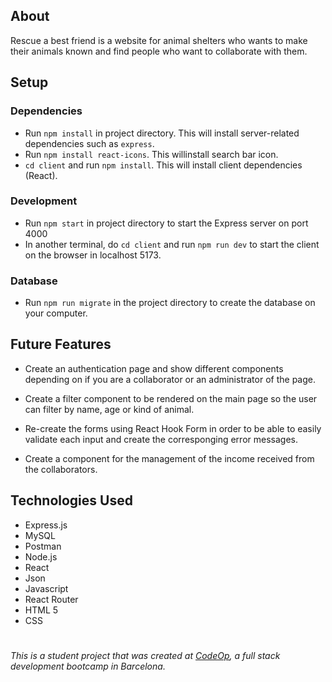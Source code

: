 

## About
Rescue a best friend is a website for animal shelters who wants to make their animals known and find people who want to collaborate with them.

## Setup

### Dependencies 

- Run `npm install` in project directory. This will install server-related dependencies such as `express`.
- Run `npm install react-icons`. This willinstall search bar icon.
- `cd client` and run `npm install`. This will install client dependencies (React).

### Development

- Run `npm start` in project directory to start the Express server on port 4000
- In another terminal, do `cd client` and run `npm run dev` to start the client on the browser in localhost 5173.

### Database 
- Run `npm run migrate` in the project directory to create the database on your computer.

## Future Features
- Create an authentication page and show different components depending on if you are a collaborator or an administrator of the page.

- Create a filter component to be rendered on the main page so the user can filter by name, age or kind of animal.

- Re-create the forms using React Hook Form in order to be able to easily validate each input and create the corresponging error messages.

- Create a component for the management of the income received from the collaborators.


## Technologies Used

- Express.js
- MySQL
- Postman
- Node.js
- React 
- Json 
- Javascript
- React Router
- HTML 5
- CSS


#
#

_This is a student project that was created at [CodeOp](http://codeop.tech), a full stack development bootcamp in Barcelona._




